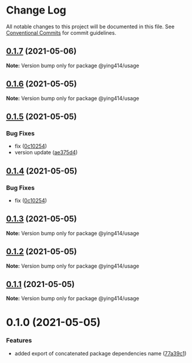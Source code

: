 # Change Log

All notable changes to this project will be documented in this file.
See [Conventional Commits](https://conventionalcommits.org) for commit guidelines.

## [0.1.7](https://github.com/ying414/testing-monoropos/compare/@ying414/usage@0.1.6...@ying414/usage@0.1.7) (2021-05-06)

**Note:** Version bump only for package @ying414/usage





## [0.1.6](https://github.com/ying414/testing-monoropos/compare/@ying414/usage@0.1.5...@ying414/usage@0.1.6) (2021-05-05)

**Note:** Version bump only for package @ying414/usage





## [0.1.5](https://github.com/ying414/testing-monoropos/compare/@ying414/usage@0.1.2...@ying414/usage@0.1.5) (2021-05-05)


### Bug Fixes

* fix ([0c10254](https://github.com/ying414/testing-monoropos/commit/0c10254afc31eac0327d41c837d714ff0fa329d2))
* version update ([ae375d4](https://github.com/ying414/testing-monoropos/commit/ae375d451437801b0144f90583561d540e3b9e19))






## [0.1.4](https://github.com/ying414/testing-monoropos/compare/@ying414/usage@0.1.2...@ying414/usage@0.1.4) (2021-05-05)


### Bug Fixes

* fix ([0c10254](https://github.com/ying414/testing-monoropos/commit/0c10254afc31eac0327d41c837d714ff0fa329d2))





## [0.1.3](https://github.com/ying414/testing-monoropos/compare/@ying414/usage@0.1.2...@ying414/usage@0.1.3) (2021-05-05)

**Note:** Version bump only for package @ying414/usage






## [0.1.2](https://github.com/ying414/testing-monoropos/compare/@ying414/usage@0.1.1...@ying414/usage@0.1.2) (2021-05-05)

**Note:** Version bump only for package @ying414/usage






## [0.1.1](https://github.com/ying414/testing-monoropos/compare/@ying414/usage@0.1.0...@ying414/usage@0.1.1) (2021-05-05)

**Note:** Version bump only for package @ying414/usage





# 0.1.0 (2021-05-05)


### Features

* added export of concatenated package dependencies name ([77a39c1](https://github.com/ying414/testing-monoropos/commit/77a39c146257e61499689c4f1b71a57449dccb96))
